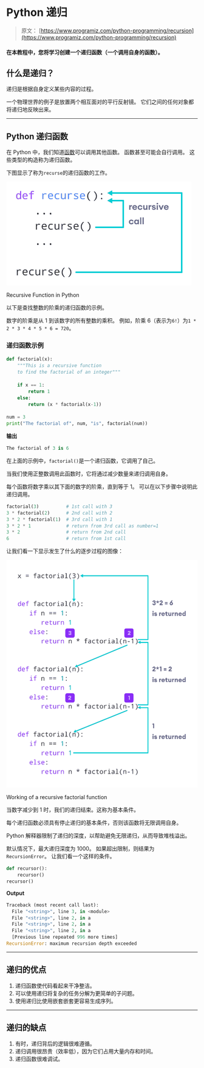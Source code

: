 # Python 递归

> 原文： [https://www.programiz.com/python-programming/recursion](https://www.programiz.com/python-programming/recursion)

#### 在本教程中，您将学习创建一个递归函数（一个调用自身的函数）。

## 什么是递归？

递归是根据自身定义某些内容的过程。

一个物理世界的例子是放置两个相互面对的平行反射镜。 它们之间的任何对象都将递归地反映出来。

* * *

## Python 递归函数

在 Python 中，我们知道[函数](/python-programming/function)可以调用其他函数。 函数甚至可能会自行调用。 这些类型的构造称为递归函数。

下图显示了称为`recurse`的递归函数的工作。

![Python Recursive Function](img/12195680bec401300a2f73ce201131e6.png "Python Recursive Function")

Recursive Function in Python



以下是查找整数的阶乘的递归函数的示例。

数字的阶乘是从 1 到该数字的所有整数的乘积。 例如，阶乘 6（表示为`6!`）为`1 * 2 * 3 * 4 * 5 * 6 = 720`。

### 递归函数示例

```py
def factorial(x):
    """This is a recursive function
    to find the factorial of an integer"""

    if x == 1:
        return 1
    else:
        return (x * factorial(x-1))

num = 3
print("The factorial of", num, "is", factorial(num))
```

**输出**

```py
The factorial of 3 is 6
```

在上面的示例中，`factorial()`是一个递归函数，它调用了自己。

当我们使用正整数调用此函数时，它将通过减少数量来递归调用自身。

每个函数将数字乘以其下面的数字的阶乘，直到等于 1。 可以在以下步骤中说明此递归调用。

```py
factorial(3)          # 1st call with 3
3 * factorial(2)      # 2nd call with 2
3 * 2 * factorial(1)  # 3rd call with 1
3 * 2 * 1             # return from 3rd call as number=1
3 * 2                 # return from 2nd call
6                     # return from 1st call
```

让我们看一下显示发生了什么的逐步过程的图像：

![Factorial by a recursive method](img/109484af45d57aafb6bb8e27b019b3a3.png "Factorial by a recursive method")

Working of a recursive factorial function



当数字减少到 1 时，我们的递归结束。这称为基本条件。

每个递归函数必须具有停止递归的基本条件，否则该函数将无限调用自身。

Python 解释器限制了递归的深度，以帮助避免无限递归，从而导致堆栈溢出。

默认情况下，最大递归深度为 1000。 如果超出限制，则结果为`RecursionError`。 让我们看一个这样的条件。

```py
def recursor():
    recursor()
recursor()
```

**Output**

```py
Traceback (most recent call last):
  File "<string>", line 3, in <module>
  File "<string>", line 2, in a
  File "<string>", line 2, in a
  File "<string>", line 2, in a
  [Previous line repeated 996 more times]
RecursionError: maximum recursion depth exceeded
```

* * *

## 递归的优点

1.  递归函数使代码看起来干净整洁。
2.  可以使用递归将复杂的任务分解为更简单的子问题。
3.  使用递归比使用嵌套嵌套更容易生成序列。

* * *

## 递归的缺点

1.  有时，递归背后的逻辑很难遵循。
2.  递归调用很昂贵（效率低​​），因为它们占用大量内存和时间。
3.  递归函数很难调试。